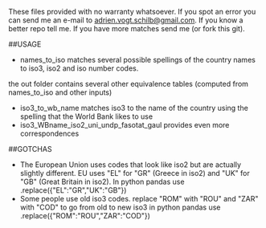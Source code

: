 These files provided with no warranty whatsoever.
If you spot an error you can send me an e-mail to adrien.vogt.schilb@gmail.com.
If you know a better repo tell me. If you have more matches send me (or fork this git).

##USAGE

* names_to_iso matches several possible spellings of the country names to iso3, iso2 and iso number codes.

the out folder contains several other equivalence tables (computed from names_to_iso and other inputs)

* iso3_to_wb_name matches iso3 to the name of the country using the spelling that the World Bank likes to use
* iso3_WBname_iso2_uni_undp_fasotat_gaul provides even more correspondences

##GOTCHAS

* The European Union uses codes that look like iso2 but are actually slightly different. EU uses "EL" for "GR" (Greece in iso2) and "UK" for "GB" (Great Britain in iso2). In python pandas use .replace({"EL":"GR","UK":"GB"})
* Some people use old iso3 codes. replace "ROM" with "ROU" and "ZAR" with "COD" to go from old to new iso3
in python pandas use .replace({"ROM":"ROU","ZAR":"COD"})


